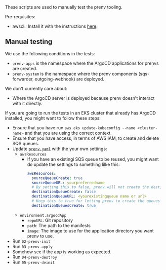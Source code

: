 These scripts are used to manually test the prenv tooling.

Pre-requisites:

- awscli. Install it with the instructions [here](https://docs.aws.amazon.com/cli/latest/userguide/getting-started-install.html).

## Manual testing

We use the following conditions in the tests:

- `prenv-apps` is the namespace where the ArgoCD applications for prenvs are created.
- `prenv-system` is the namespace where the prenv components (sqs-forwarder, outgoing-webhook) are deployed.

We don't currently care about:

- Where the ArgoCD server is deployed because prenv doesn't interact with it directly.

If you are going to run the tests in an EKS cluster that already has ArgoCD installed, you might
want to follow these steps:

- Ensure that you have run `aws eks update-kubeconfig --name <cluster-name>` and that you are
  using the correct context.
- Ensure that you have access, in terms of AWS IAM, to create and delete SQS queues.
- Update [`prenv.yaml`](prenv.yaml) with the your own settings:
  - `awsResources`
    - If you have an existingi SQS queue to be reused, you might want do update the settings to something lilke this:
      ```yaml
      awsResources:
        sourceQueueCreate: true
        sourceQueueURL: yourpreferredname
        # By setting this to false, prenv will not create the destination queue and instead will use the existing one
        destinationQueueCreate: false
        destinationQueueURL: <yourexistingqueue name or url>
        # Keep this to true for letting prenv to create the queues for prenvs
        destinationQueuesCreate: true
      ```
  - `environment.argocdApp`
    - `repoURL`: Git repository
    - `path`: The path to the manifests
    - `image`: The image to use for the application
  directory you want prenv to use.
- Run `02-prenv-init`
- Run `03-prenv-apply`
- Somehow see if the app is working as expected.
- Run `04-prenv-destroy`
- Run `05-prenv-deinit`

